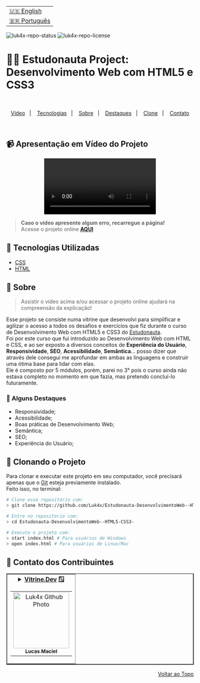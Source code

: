 <table align="right">
  <tr>
    <td>
      <a href="readme-en.md">🇺🇸 English</a>
    </td>
  </tr>
  <tr>
    <td>
      <a href="README.md">🇧🇷 Português</a>
    </td>
  </tr>
</table>

![luk4x-repo-status](https://img.shields.io/badge/Status-Finished-lightgrey?style=for-the-badge&logo=headspace&logoColor=green&color=lightgrey)
![luk4x-repo-license](https://img.shields.io/github/license/Luk4x/Estudonauta-DesenvolvimentoWeb--HTML5-CSS3-?style=for-the-badge&logo=unlicense&logoColor=lightgrey)
# 👨‍🚀 Estudonauta Project: Desenvolvimento Web com HTML5 e CSS3

<br>
<p align="center">
  <a href="#-apresentação-em-vídeo-do-projeto">Vídeo</a>&nbsp;&nbsp;&nbsp;|&nbsp;&nbsp;&nbsp;
  <a href="#-tecnologias-utilizadas">Tecnologias</a>&nbsp;&nbsp;&nbsp;|&nbsp;&nbsp;&nbsp;
  <a href="#-sobre">Sobre</a>&nbsp;&nbsp;&nbsp;|&nbsp;&nbsp;&nbsp;
  <a href="#-alguns-destaques">Destaques</a>&nbsp;&nbsp;&nbsp;|&nbsp;&nbsp;&nbsp;
  <a href="#-clonando-o-projeto">Clone</a>&nbsp;&nbsp;&nbsp;|&nbsp;&nbsp;&nbsp;
  <a href="#-contato-dos-contribuintes">Contato</a>
</p>
<br>

## 📹 Apresentação em Vídeo do Projeto
<div align="center">
  <video src="https://user-images.githubusercontent.com/86276393/194764459-2343bde1-a753-43d2-9587-dcad5ba68de4.mp4">
</div>

> **Caso o vídeo apresente algum erro, recarregue a página!**<br>
> Acesse o projeto online **[AQUI](https://luk4x.github.io/Estudonauta-DesenvolvimentoWeb--HTML5-CSS3-/)**

## 🚀 Tecnologias Utilizadas

-   [CSS](https://developer.mozilla.org/en-US/docs/Web/CSS)
-   [HTML](https://developer.mozilla.org/en-US/docs/Web/HTML)

## 📝 Sobre

> Assistir o vídeo acima e/ou acessar o projeto online ajudará na compreensão da explicação!

Esse projeto se consiste numa vitrine que desenvolvi para simplificar e agilizar o acesso a todos os desafios e exercícios que fiz durante o curso de Desenvolvimento Web com HTML5 e CSS3 do [Estudonauta](https://estudonauta.com).<br>
Foi por este curso que fui introduzido ao Desenvolvimento Web com HTML e CSS, e ao ser exposto a diversos conceitos de <b>Experiência do Usuário</b>, <b>Responsividade</b>, <b>SEO</b>, <b>Acessibilidade</b>, <b>Semântica</b>... posso dizer que através dele consegui me aprofundar em ambas as linguagens e construir uma ótima base para lidar com elas.<br>
Ele é composto por 5 módulos, porém, parei no 3° pois o curso ainda não estava completo no momento em que fazia, mas pretendo concluí-lo futuramente.

### 📌 Alguns Destaques

- Responsividade;
- Acessibilidade;
- Boas práticas de Desenvolvimento Web;
- Semântica;
- SEO;
- Experiência do Usuário;

## 📖 Clonando o Projeto

Para clonar e executar este projeto em seu computador, você precisará apenas que o [Git](https://git-scm.com/) esteja previamente instalado.<br>
Feito isso, no terminal:

```bash
# Clone esse repositório com:
> git clone https://github.com/Luk4x/Estudonauta-DesenvolvimentoWeb--HTML5-CSS3-.git

# Entre no repositório com:
> cd Estudonauta-DesenvolvimentoWeb--HTML5-CSS3-

# Execute o projeto com:
> start index.html # Para usuários de Windows
> open index.html # Para usuários de Linux/Mac
```

## 🤝 Contato dos Contribuintes

<table border="2">
  <tr>
    <td align="center">
      <details>
        <summary>
          <b><a href="https://cursos.alura.com.br/vitrinedev/lucasmacielf">Vitrine.Dev</a> 🪟</b>
          <table>
            <tr>
              <td align="center">
                <a href="https://github.com/Luk4x">
                  <img src="https://avatars.githubusercontent.com/Luk4x" width="150px;" alt="Luk4x Github Photo"/>
                </a>
                <br>
                <a href="https://www.linkedin.com/in/lucasmacielf/">
                  <sub>
                    <b>Lucas Maciel</b>
                  </sub>
                </a>
              </td>
            </tr>
          </table>
        </summary>

| :placard: Vitrine.Dev | Lucas Maciel |
| -------------  | --- |
| :sparkles: Nome        | **👨‍🚀 Estudonauta: Desenvolvimento Web com HTML5 e CSS3**
| :label: Tecnologias | css, html
| :camera: Img         | <img src="https://user-images.githubusercontent.com/86276393/202923197-38e73dff-7557-4074-8909-0bc11c54b475.png#vitrinedev" alt="vitrine.dev thumb" width="100%"/>

</details>
</td>
</tr>
</table>

<p align="right">
  <a href="#-estudonauta-project-desenvolvimento-web-com-html5-e-css3">Voltar ao Topo</a>
</p>
